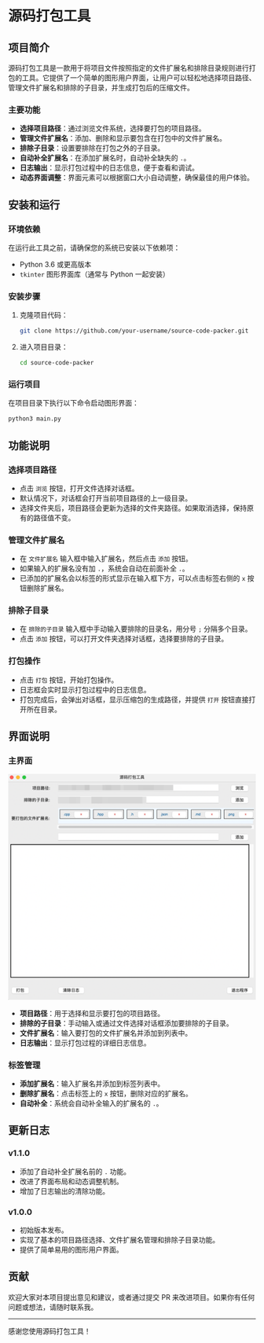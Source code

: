 # 源码打包工具

## 项目简介

源码打包工具是一款用于将项目文件按照指定的文件扩展名和排除目录规则进行打包的工具。它提供了一个简单的图形用户界面，让用户可以轻松地选择项目路径、管理文件扩展名和排除的子目录，并生成打包后的压缩文件。

### 主要功能

- **选择项目路径**：通过浏览文件系统，选择要打包的项目路径。
- **管理文件扩展名**：添加、删除和显示要包含在打包中的文件扩展名。
- **排除子目录**：设置要排除在打包之外的子目录。
- **自动补全扩展名**：在添加扩展名时，自动补全缺失的 `.`。
- **日志输出**：显示打包过程中的日志信息，便于查看和调试。
- **动态界面调整**：界面元素可以根据窗口大小自动调整，确保最佳的用户体验。

## 安装和运行

### 环境依赖

在运行此工具之前，请确保您的系统已安装以下依赖项：

- Python 3.6 或更高版本
- `tkinter` 图形界面库（通常与 Python 一起安装）

### 安装步骤

1. 克隆项目代码：
   ```bash
   git clone https://github.com/your-username/source-code-packer.git
   ```
2. 进入项目目录：
   ```bash
   cd source-code-packer
   ```

### 运行项目

在项目目录下执行以下命令启动图形界面：

```bash
python3 main.py
```

## 功能说明

### 选择项目路径

- 点击 `浏览` 按钮，打开文件选择对话框。
- 默认情况下，对话框会打开当前项目路径的上一级目录。
- 选择文件夹后，项目路径会更新为选择的文件夹路径。如果取消选择，保持原有的路径值不变。

### 管理文件扩展名

- 在 `文件扩展名` 输入框中输入扩展名，然后点击 `添加` 按钮。
- 如果输入的扩展名没有加 `.`，系统会自动在前面补全 `.`。
- 已添加的扩展名会以标签的形式显示在输入框下方，可以点击标签右侧的 `x` 按钮删除扩展名。

### 排除子目录

- 在 `排除的子目录` 输入框中手动输入要排除的目录名，用分号 `;` 分隔多个目录。
- 点击 `添加` 按钮，可以打开文件夹选择对话框，选择要排除的子目录。

### 打包操作

- 点击 `打包` 按钮，开始打包操作。
- 日志框会实时显示打包过程中的日志信息。
- 打包完成后，会弹出对话框，显示压缩包的生成路径，并提供 `打开` 按钮直接打开所在目录。

## 界面说明

### 主界面

![主界面](./docs/main_interface.png)

- **项目路径**：用于选择和显示要打包的项目路径。
- **排除的子目录**：手动输入或通过文件选择对话框添加要排除的子目录。
- **文件扩展名**：输入要打包的文件扩展名并添加到列表中。
- **日志输出**：显示打包过程的详细日志信息。

### 标签管理

- **添加扩展名**：输入扩展名并添加到标签列表中。
- **删除扩展名**：点击标签上的 `x` 按钮，删除对应的扩展名。
- **自动补全**：系统会自动补全输入的扩展名的 `.`。

## 更新日志

### v1.1.0

- 添加了自动补全扩展名前的 `.` 功能。
- 改进了界面布局和动态调整机制。
- 增加了日志输出的清除功能。

### v1.0.0

- 初始版本发布。
- 实现了基本的项目路径选择、文件扩展名管理和排除子目录功能。
- 提供了简单易用的图形用户界面。

## 贡献

欢迎大家对本项目提出意见和建议，或者通过提交 PR 来改进项目。如果你有任何问题或想法，请随时联系我。

---

感谢您使用源码打包工具！